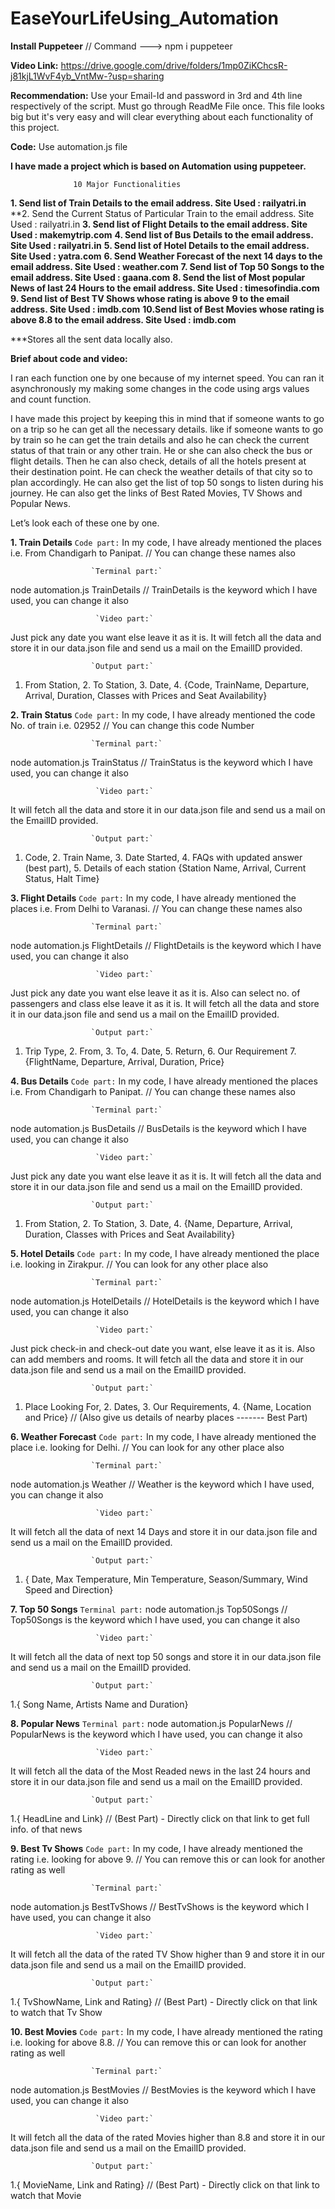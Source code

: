 # EaseYourLifeUsing_Automation
**Install Puppeteer**                                   // Command ---> npm i puppeteer

**Video Link:**
https://drive.google.com/drive/folders/1mp0ZiKChcsR-j81kjL1WvF4yb_VntMw-?usp=sharing

**Recommendation:**
Use your Email-Id and password in 3rd and 4th line respectively of the script.
Must go through ReadMe File once. This file looks big but it's very easy and will clear everything about each functionality of this project.

**Code:**
Use automation.js file

**I have made a project which is based on Automation using puppeteer.** 

                  10 Major Functionalities
**1. Send list of Train Details to the email address.                                     Site Used : railyatri.in**<br />
**2. Send the Current Status of Particular Train to the email address.                    Site Used : railyatri.in
**3. Send list of Flight Details to the email address.                                    Site Used : makemytrip.com**
**4. Send list of Bus Details to the email address.                                       Site Used : railyatri.in**
**5. Send list of Hotel Details to the email address.                                     Site Used : yatra.com**
**6. Send Weather Forecast of the next 14 days to the email address.                      Site Used : weather.com**
**7. Send list of Top 50 Songs to the email address.                                      Site Used : gaana.com**
**8. Send the list of Most popular News of last 24 Hours to the email address.            Site Used : timesofindia.com**
**9. Send list of Best TV Shows whose rating is above 9 to the email address.             Site Used : imdb.com**
**10.Send list of Best Movies whose rating is above 8.8 to the email address.             Site Used : imdb.com**

***Stores all the sent data locally also.



**Brief about code and video:**

I ran each function one by one because of my internet speed. You can ran it asynchronously my making some changes in the code using args values and count function.

I have made this project by keeping this in mind that if someone wants to go on a trip so he can get all the necessary details. like if someone wants to go by train so he can get the train details and also he can check the current status of that train or any other train. He or she can also check the bus or flight details. Then he can also check, details of all the hotels present at their destination point. He can check the weather details of that city so to plan accordingly.
He can also get the list of top 50 songs to listen during his journey. 
He can also get the links of Best Rated Movies, TV Shows and Popular News.


Let’s look each of these one by one.


**1. Train Details**
                        `Code part:`
In my code, I have already mentioned the places i.e. From Chandigarh to Panipat.                      // You can change these names also

                      `Terminal part:`
node automation.js TrainDetails                                                                       // TrainDetails is the keyword which I have used, you can change it also

                       `Video part:`
Just pick any date you want else leave it as it is. It will fetch all the data and store it in our data.json file and send us a mail on the EmailID provided.
                        
                      `Output part:`
1. From Station,    2. To Station,    3. Date,    4. {Code, TrainName, Departure, Arrival, Duration, Classes with Prices and Seat Availability}



**2. Train Status**
                        `Code part:`
In my code, I have already mentioned the code No. of train i.e. 02952                                  // You can change this code Number

                      `Terminal part:`
node automation.js TrainStatus                                                                         // TrainStatus is the keyword which I have used, you can change it also

                       `Video part:`
It will fetch all the data and store it in our data.json file and send us a mail on the EmailID provided.
                        
                      `Output part:`
1. Code,    2. Train Name,    3. Date Started,    4. FAQs with updated answer (best part),      5. Details of each station {Station Name, Arrival, Current Status, Halt Time} 



**3. Flight Details**
                        `Code part:`
In my code, I have already mentioned the places i.e. From Delhi to Varanasi.                         // You can change these names also

                      `Terminal part:`
node automation.js FlightDetails                                                                     // FlightDetails is the keyword which I have used, you can change it also

                       `Video part:`
Just pick any date you want else leave it as it is. Also can select no. of passengers and class else leave it as it is. It will fetch all the data and store it in our data.json file and send us a mail on the EmailID provided.
                        
                      `Output part:`
1. Trip Type,   2. From,    3. To,    4. Date,    5. Return,    6. Our Requirement   7. {FlightName, Departure, Arrival, Duration, Price} 



**4. Bus Details**
                        `Code part:`
In my code, I have already mentioned the places i.e. From Chandigarh to Panipat.                        // You can change these names also

                      `Terminal part:`
node automation.js BusDetails                                                                           // BusDetails is the keyword which I have used, you can change it also

                       `Video part:`
Just pick any date you want else leave it as it is. It will fetch all the data and store it in our data.json file and send us a mail on the EmailID provided.
                        
                      `Output part:`
1. From Station,    2. To Station,    3. Date,    4. {Name, Departure, Arrival, Duration, Classes with Prices and Seat Availability}




**5. Hotel Details**
                        `Code part:`
In my code, I have already mentioned the place i.e. looking in Zirakpur.                              // You can look for any other place also

                      `Terminal part:`
node automation.js HotelDetails                                                                       // HotelDetails is the keyword which I have used, you can change it also

                       `Video part:`
Just pick check-in and check-out date you want, else leave it as it is. Also can add members and rooms. It will fetch all the data and store it in our data.json file and send us a mail on the EmailID provided.
                        
                      `Output part:`
1. Place Looking For,    2. Dates,    3. Our Requirements,    4. {Name, Location and Price}           // (Also give us details of nearby places ------- Best Part)



**6. Weather Forecast**
                        `Code part:`
In my code, I have already mentioned the place i.e. looking for Delhi.                                // You can look for any other place also

                      `Terminal part:`
node automation.js Weather                                                                            // Weather is the keyword which I have used, you can change it also

                       `Video part:`
It will fetch all the data of next 14 Days and store it in our data.json file and send us a mail on the EmailID provided.
                        
                      `Output part:`
1. { Date, Max Temperature, Min Temperature, Season/Summary, Wind Speed and Direction}



**7. Top 50 Songs**
                      `Terminal part:`
node automation.js Top50Songs                                                                          // Top50Songs is the keyword which I have used, you can change it also

                       `Video part:`
It will fetch all the data of next top 50 songs and store it in our data.json file and send us a mail on the EmailID provided.
                        
                      `Output part:`
1.{ Song Name, Artists Name and Duration}



**8. Popular News**
                      `Terminal part:`
node automation.js PopularNews                                                                         // PopularNews is the keyword which I have used, you can change it also

                       `Video part:`
It will fetch all the data of the Most Readed news in the last 24 hours and store it in our data.json file and send us a mail on the EmailID provided.
                        
                      `Output part:`
1.{ HeadLine and Link}                                                                             // (Best Part) - Directly click on that link to get full info. of that news



**9. Best Tv Shows**
                        `Code part:`
In my code, I have already mentioned the rating i.e. looking for above 9.                             // You can remove this or can look for another rating as well

                      `Terminal part:`
node automation.js BestTvShows                                                                        // BestTvShows is the keyword which I have used, you can change it also

                       `Video part:`
It will fetch all the data of the rated TV Show higher than 9 and store it in our data.json file and send us a mail on the EmailID provided.
                        
                      `Output part:`
1.{ TvShowName, Link and Rating}                                                                    // (Best Part) - Directly click on that link to watch that Tv Show



**10. Best Movies**
                        `Code part:`
In my code, I have already mentioned the rating i.e. looking for above 8.8.                             // You can remove this or can look for another rating as well

                      `Terminal part:`
node automation.js BestMovies                                                                        // BestMovies is the keyword which I have used, you can change it also

                       `Video part:`
It will fetch all the data of the rated Movies higher than 8.8 and store it in our data.json file and send us a mail on the EmailID provided.
                        
                      `Output part:`
1.{ MovieName, Link and Rating}                                                                    // (Best Part) - Directly click on that link to watch that Movie


